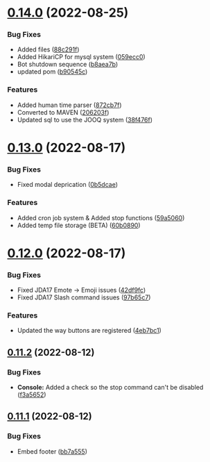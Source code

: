 # [0.14.0](https://github.com/Greazi-Times/Discord_Bot_Foundation/compare/v0.13.0...v0.14.0) (2022-08-25)


### Bug Fixes

* Added files ([88c291f](https://github.com/Greazi-Times/Discord_Bot_Foundation/commit/88c291ffa1e7d03aafeac5d9189ce721153441ce))
* Added HikariCP for mysql system ([059ecc0](https://github.com/Greazi-Times/Discord_Bot_Foundation/commit/059ecc0143869cdd09bf575b1e6f396bc2862dc9))
* Bot shutdown sequence ([b8aea7b](https://github.com/Greazi-Times/Discord_Bot_Foundation/commit/b8aea7bb0ad9d84c5893108a6b2f38acda5386a2))
* updated pom ([b90545c](https://github.com/Greazi-Times/Discord_Bot_Foundation/commit/b90545c50bd073a75d1bd98be634cd472ed1adbb))


### Features

* Added human time parser ([872cb7f](https://github.com/Greazi-Times/Discord_Bot_Foundation/commit/872cb7fa58e0d4e45ab4cc095932b3eb6c71142d))
* Converted to MAVEN ([206203f](https://github.com/Greazi-Times/Discord_Bot_Foundation/commit/206203f9cfd637fde194d868cf4c2f8ce54a37fb))
* Updated sql to use the JOOQ system ([38f476f](https://github.com/Greazi-Times/Discord_Bot_Foundation/commit/38f476f1a3062aee4a7d0e6b8e56c72512652697))



# [0.13.0](https://github.com/Greazi-Times/Discord_Bot_Foundation/compare/v0.12.0...v0.13.0) (2022-08-17)


### Bug Fixes

* Fixed modal deprication ([0b5dcae](https://github.com/Greazi-Times/Discord_Bot_Foundation/commit/0b5dcae7174247edc5ef734130afb79acbac3443))


### Features

* Added cron job system & Added stop functions ([59a5060](https://github.com/Greazi-Times/Discord_Bot_Foundation/commit/59a50609919bed4c7aa30da5932830e233c04374))
* Added temp file storage (BETA) ([60b0890](https://github.com/Greazi-Times/Discord_Bot_Foundation/commit/60b08900f36dfb8cf0bbc048c68681f415e09aab))



# [0.12.0](https://github.com/Greazi-Times/Discord_Bot_Foundation/compare/v0.11.2...v0.12.0) (2022-08-17)


### Bug Fixes

* Fixed JDA17 Emote -> Emoji issues ([42df9fc](https://github.com/Greazi-Times/Discord_Bot_Foundation/commit/42df9fcc3fe2757ecf74ccf0f30c45af1c35e466))
* Fixed JDA17 Slash command issues ([97b65c7](https://github.com/Greazi-Times/Discord_Bot_Foundation/commit/97b65c763261dcd68ea6cdd858d026100fc23d20))


### Features

* Updated the way buttons are registered ([4eb7bc1](https://github.com/Greazi-Times/Discord_Bot_Foundation/commit/4eb7bc1a476b897c6ca142fce4505c604337d4c2))



## [0.11.2](https://github.com/Greazi-Times/Discord_Bot_Foundation/compare/v0.11.1...v0.11.2) (2022-08-12)


### Bug Fixes

* **Console:** Added a check so the stop command can't be disabled ([f3a5652](https://github.com/Greazi-Times/Discord_Bot_Foundation/commit/f3a56520a4006fde0070685579b2062aea45ea49))



## [0.11.1](https://github.com/Greazi-Times/Discord_Bot_Foundation/compare/v0.11.0...v0.11.1) (2022-08-12)


### Bug Fixes

* Embed footer ([bb7a555](https://github.com/Greazi-Times/Discord_Bot_Foundation/commit/bb7a555d00b2c3f72fba65f40e20e9b1671fc1b5))



